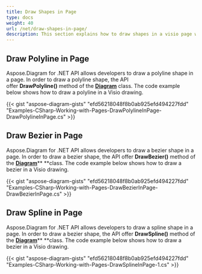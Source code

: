 ```yaml
---
title: Draw Shapes in Page
type: docs
weight: 40
url: /net/draw-shapes-in-page/
description: This section explains how to draw shapes in a visio page with Aspose.Diagram.
---
```


## **Draw Polyline in Page**
Aspose.Diagram for .NET API allows developers to draw a polyline shape in a page. In order to draw a polyline shape, the API offer **DrawPolyline()** method of the [**Diagram**](https://apireference.aspose.com/diagram/net/aspose.diagram/diagram) class. The code example below shows how to draw a polyline in a Visio drawing.

{{< gist "aspose-diagram-gists" "efd56218048f8b0ab925efd494227fdd" "Examples-CSharp-Working-with-Pages-DrawPolylineInPage-DrawPolylineInPage.cs" >}}
## **Draw Bezier in Page**
Aspose.Diagram for .NET API allows developers to draw a bezier shape in a page. In order to draw a bezier shape, the API offer **DrawBezier()** method of the [**Diagram**](https://apireference.aspose.com/diagram/net/aspose.diagram/diagram)** **class. The code example below shows how to draw a bezier in a Visio drawing.

{{< gist "aspose-diagram-gists" "efd56218048f8b0ab925efd494227fdd" "Examples-CSharp-Working-with-Pages-DrawBezierInPage-DrawBezierInPage.cs" >}}
## **Draw Spline in Page**
Aspose.Diagram for .NET API allows developers to draw a spline shape in a page. In order to draw a bezier shape, the API offer **DrawSpline()** method of the [**Diagram**](https://apireference.aspose.com/diagram/net/aspose.diagram/diagram)** **class. The code example below shows how to draw a bezier in a Visio drawing.

{{< gist "aspose-diagram-gists" "efd56218048f8b0ab925efd494227fdd" "Examples-CSharp-Working-with-Pages-DrawSplineInPage-1.cs" >}}
